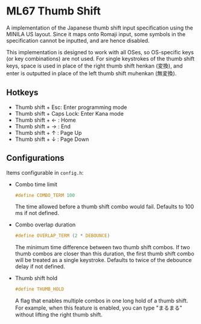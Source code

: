 # ML67 Thumb Shift

A implementation of the Japanese thumb shift input specification using the MINILA US layout. Since it maps onto Romaji input, some symbols in the specification cannot be inputted, and are hence disabled.

This implementation is designed to work with all OSes, so OS-specific keys (or key combinations) are not used. For single keystrokes of the thumb shift keys, space is used in place of the right thumb shift henkan (変換), and enter is outputted in place of the left thumb shift muhenkan (無変換).


## Hotkeys
- Thumb shift + Esc: Enter programming mode
- Thumb shift + Caps Lock: Enter Kana mode
- Thumb shift + ← : Home
- Thumb shift + → : End
- Thumb shift + ↑ : Page Up
- Thumb shift + ↓ : Page Down


## Configurations

Items configurable in `config.h`:

- Combo time limit

    ```C
    #define COMBO_TERM 100
    ```

    The time allowed before a thumb shift combo would fail. Defaults to 100 ms if not defined.

- Combo overlap duration

    ```C
    #define OVERLAP_TERM (2 * DEBOUNCE)
    ```

    The minimum time difference between two thumb shift combos. If two thumb combos are closer than this duration, the first thumb shift combo will be treated as a single keystroke. Defaults to twice of the debounce delay if not defined.

- Thumb shift hold

    ```C
    #define THUMB_HOLD
    ```

    A flag that enables multiple combos in one long hold of a thumb shift. For example, when this feature is enabled, you can type "まるまる" without lifting the right thumb shift.
